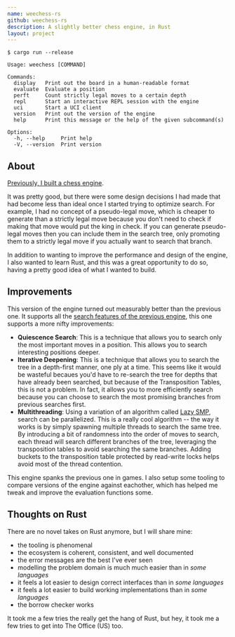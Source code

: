 ```yaml
---
name: weechess-rs
github: weechess-rs
description: A slightly better chess engine, in Rust
layout: project
---
```


```
$ cargo run --release 

Usage: weechess [COMMAND]

Commands:
  display   Print out the board in a human-readable format
  evaluate  Evaluate a position
  perft     Count strictly legal moves to a certain depth
  repl      Start an interactive REPL session with the engine
  uci       Start a UCI client
  version   Print out the version of the engine
  help      Print this message or the help of the given subcommand(s)

Options:
  -h, --help     Print help
  -V, --version  Print version
```

## About

[Previously, I built a chess engine](/projects/weechess.html).

It was pretty good, but there were some design decisions I had made that had become less
than ideal once I started trying to optimize search. For example, I had no concept of a
pseudo-legal move, which is cheaper to generate than a strictly legal move because you
don't need to check if making that move would put the king in check. If you can generate
pseudo-legal moves then you can include them in the search tree, only promoting them to
a strictly legal move if you actually want to search that branch. 

In addition to wanting to improve the performance and design of the engine, I also wanted
to learn Rust, and this was a great opportunity to do so, having a pretty good idea of what
I wanted to build.

## Improvements

This version of the engine turned out measurably better than the previous one. It supports
all the [search features of the previous engine](/projects/weechess.html#search), this
one supports a more nifty improvements:
 - **Quiescence Search**: This is a technique that allows you to search only the most important moves
   in a position. This allows you to search interesting positions deeper.
 - **Iterative Deepening**: This is a technique that allows you to search the tree in a depth-first manner,
   one ply at a time. This seems like it would be wasteful becaues you'd have to re-search the tree for
   depths that have already been searched, but because of the Transposition Tables, this is not a problem.
   In fact, it allows you to more efficiently search because you can choose to search the most promising
   branches from previous searches first.
 - **Multithreading**: Using a variation of an algorithm called [Lazy SMP](https://www.chessprogramming.org/Lazy_SMP),
   search can be parallelized. This is a really cool algorithm -- the way it works is by simply spawning
   multiple threads to search the same tree. By introducing a bit of randomness into the order of moves
   to search, each thread will search different branches of the tree, leveraging the transposition tables to
   avoid searching the same branches. Adding buckets to the transposition table protected by read-write locks
   helps avoid most of the thread contention.

This engine spanks the previous one in games. I also setup some tooling to compare versions of the engine
against eachother, which has helped me tweak and improve the evaluation functions some.

## Thoughts on Rust

There are no novel takes on Rust anymore, but I will share mine:
 * the tooling is phenomenal
 * the ecosystem is coherent, consistent, and well documented
 * the error messages are the best I've ever seen
 * modelling the problem domain is much much easier than in _some languages_
 * it feels a lot easier to design correct interfaces than in _some languages_
 * it feels a lot easier to build working implementations than in _some languages_
 * the borrow checker works

It took me a few tries the really get the hang of Rust, but hey, it took me a few tries to get into 
The Office (US) too.
